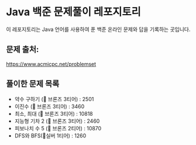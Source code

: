 # Java 백준 문제풀이 레포지토리

이 레포지토리는 Java 언어를 사용하여 푼 백준 온라인 문제와 답을 기록하는 곳입니다.

## 문제 출처:

https://www.acmicpc.net/problemset

## 풀이한 문제 목록
- 약수 구하기 (🥉 브론즈 3티어) : 2501
- 이진수 (🥉 브론즈 3티어) : 3460
- 최소, 최대 (🥉 브론즈 3티어) : 10818
- 지능형 기차 2 (🥉 브론즈 3티어) : 2460
- 피보나치 수 5 (🥉 브론즈 2티어) : 10870
- DFS와 BFS(🥈실버 1티어) : 1260
